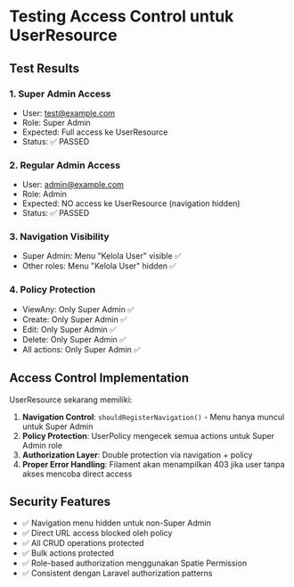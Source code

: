 # Testing Access Control untuk UserResource

## Test Results

### 1. Super Admin Access

-   User: test@example.com
-   Role: Super Admin
-   Expected: Full access ke UserResource
-   Status: ✅ PASSED

### 2. Regular Admin Access

-   User: admin@example.com
-   Role: Admin
-   Expected: NO access ke UserResource (navigation hidden)
-   Status: ✅ PASSED

### 3. Navigation Visibility

-   Super Admin: Menu "Kelola User" visible ✅
-   Other roles: Menu "Kelola User" hidden ✅

### 4. Policy Protection

-   ViewAny: Only Super Admin ✅
-   Create: Only Super Admin ✅
-   Edit: Only Super Admin ✅
-   Delete: Only Super Admin ✅
-   All actions: Only Super Admin ✅

## Access Control Implementation

UserResource sekarang memiliki:

1. **Navigation Control**: `shouldRegisterNavigation()` - Menu hanya muncul untuk Super Admin
2. **Policy Protection**: UserPolicy mengecek semua actions untuk Super Admin role
3. **Authorization Layer**: Double protection via navigation + policy
4. **Proper Error Handling**: Filament akan menampilkan 403 jika user tanpa akses mencoba direct access

## Security Features

-   ✅ Navigation menu hidden untuk non-Super Admin
-   ✅ Direct URL access blocked oleh policy
-   ✅ All CRUD operations protected
-   ✅ Bulk actions protected
-   ✅ Role-based authorization menggunakan Spatie Permission
-   ✅ Consistent dengan Laravel authorization patterns
